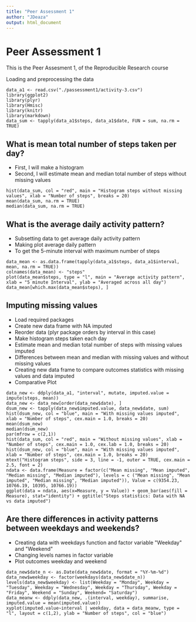 ```yaml
---
title: "Peer Assessment 1"
author: "JDeaza"
output: html_document
---
```


Peer Assessment 1
=================

This is the Peer Assesment 1, of the Reproducible Research course

Loading and preprocessing the data
```{r}
data_a1 <- read.csv("./passessment1/activity-3.csv")
library(ggplot2)
library(plyr)
library(Hmisc)
library(knitr)
library(markdown)
data_sum <- tapply(data_a1$steps, data_a1$date, FUN = sum, na.rm = TRUE)
```
What is mean total number of steps taken per day?
-------------------------------------------------

* First, I will make a histogram
* Second, I will estimate mean and median total number of steps without missing values
```{r}
hist(data_sum, col = "red", main = "Histogram steps without missing values", xlab = "Number of steps", breaks = 20)
mean(data_sum, na.rm = TRUE)
median(data_sum, na.rm = TRUE)
```
What is the average daily activity pattern?
-------------------------------------------

* Subsetting data to get average daily activity pattern
* Making plot average daily pattern
* To get the 5-minute interval with maximum number of steps 
```{r}
data_mean <- as.data.frame(tapply(data_a1$steps, data_a1$interval, mean, na.rm = TRUE))
colnames(data_mean) <- "steps"
plot(data_mean$steps, type = "l", main = "Average activity pattern", xlab = "5 minute Interval", ylab = "Averaged across all day")
data_mean[which.max(data_mean$steps), ]
```
Imputing missing values
-----------------------

* Load required packages
* Create new data frame with NA imputed
* Reorder data (plyr package orders by interval in this case)
* Make histogram steps taken each day
* Estimate mean and median total number of steps with missing values imputed
* Differences between mean and median with missing values and without missing values
* Creating new data frame to compare outcomes statistics with missing values and data imputed
* Comparative Plot
```{r}
data_new <- ddply(data_a1, "interval", mutate, imputed.value = impute(steps, mean))
data_new <- data_new[order(data_new$date), ]
dsum_new <- tapply(data_new$imputed.value, data_new$date, sum)
hist(dsum_new, col = "blue", main = "With missing values imputed", xlab = "Number of steps", cex.main = 1.0, breaks = 20)
mean(dsum_new)
median(dsum_new)
par(mfrow = c(2,1))
hist(data_sum, col = "red", main = "Without missing values", xlab = "Number of steps", cex.main = 1.0, cex.lab = 1.0, breaks = 20)
hist(dsum_new, col = "blue", main = "With missing values imputed", xlab = "Number of steps", cex.main = 1.0, breaks = 20)
mtext("Histogram steps", side = 3, line = -1, outer = TRUE, cex.main = 2.5, font = 2)
ndata <- data.frame(Measure = factor(c("Mean missing", "Mean imputed", "Median missing", "Median imputed"), levels = c ("Mean missing", "Mean imputed", "Median missing", "Median imputed")), Value = c(9354.23, 10766.19, 10395, 10766.19))
ggplot(data = ndata, aes(x=Measure, y = Value)) + geom_bar(aes(fill = Measure), stat="identity") + ggtitle("Steps statistics: Data with NA vs data imputed")
```
Are there differences in activity patterns between weekdays and weekends?
-------------------------------------------------------------------------

* Creating data with weekdays function and factor variable "Weekday" and "Weekend"
* Changing levels names in factor variable
* Plot outcomes weekday and weekend
```{r}
data_new$date_n <- as.Date(data_new$date, format = "%Y-%m-%d")
data_new$weekday <- factor(weekdays(data_new$date_n))
levels(data_new$weekday) <- list(Weekday = "Monday", Weekday = "Tuesday", Weekday = "Wednesday", Weekday = "Thursday", Weekday = "Friday", Weekend = "Sunday", Weekend= "Saturday")
data_meanw <- ddply(data_new, .(interval, weekday), summarise, imputed.value = mean(imputed.value))
xyplot(imputed.value~interval | weekday, data = data_meanw, type = "l", layout = c(1,2), ylab = "Number of steps", col = "blue")
```


